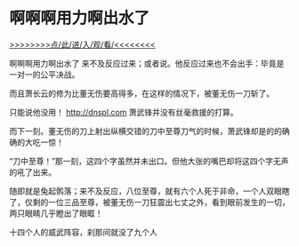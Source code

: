# 啊啊啊用力啊出水了

<a href="https://3t3e.com/">>>>>>>>>点/此/进/入/观/看/<<<<<<<<</a>

啊啊啊用力啊出水了
来不及反应过来；或者说。他反应过来也不会出手：毕竟是一对一的公平决战。

而且萧长云的修为比董无伤要高得多，在这样的情况下，被董无伤一刀斩了。

只能说他没用！
http://dnspl.com
萧武锋并没有丝毫救援的打算。

而下一刻。董无伤的刀上射出纵横交错的刀中至尊刀气的时候，萧武锋却是的的确确的大吃一惊！

“刀中至尊！”那一刻，这四个字虽然并未出口。但他大张的嘴巴却将这四个字无声的吼了出来。

随即就是兔起鹘落；来不及反应，八位至尊，就有六个人死于非命，一个人双眼瞎了，仅剩的一位三品至尊，被董无伤一刀狂震出七丈之外，看到眼前发生的一切，两只眼睛几乎瞪出了眼眶！

十四个人的威武阵容，刹那间就没了九个人
